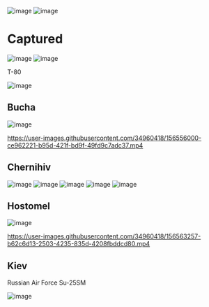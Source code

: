 ![image](https://user-images.githubusercontent.com/34960418/156555646-bb346d75-e508-4ffd-89cc-346b9ade8e8a.png)
![image](https://user-images.githubusercontent.com/34960418/156561993-44a70b3d-ef3d-423e-9f5b-7de7477381a6.png)



# Captured 

![image](https://user-images.githubusercontent.com/34960418/156559441-f93a8ff7-3b0e-4f89-9054-15a336de73d8.png)
![image](https://user-images.githubusercontent.com/34960418/156559450-28c30903-a005-4789-abe2-abdc3f7b2d3f.png)


T-80

![image](https://user-images.githubusercontent.com/34960418/156555544-5e154121-69a1-4d7e-89bd-596b9530d939.png)



## Bucha

![image](https://user-images.githubusercontent.com/34960418/156555878-bf1ff5cd-2ba3-4059-a2a1-cff55e44b2a8.png)

https://user-images.githubusercontent.com/34960418/156556000-ce962221-b95d-421f-bd9f-49fd9c7adc37.mp4



## Chernihiv

![image](https://user-images.githubusercontent.com/34960418/156557244-e8a89552-60f1-4e9f-94b3-2c6586e15d54.png)
![image](https://user-images.githubusercontent.com/34960418/156557086-0e617f24-eaf0-41a1-9cae-cec57e176756.png)
![image](https://user-images.githubusercontent.com/34960418/156557100-c17bef4e-41e3-4695-909e-cbeeb403bed6.png)
![image](https://user-images.githubusercontent.com/34960418/156557126-f2a40075-d7d0-4485-9e3f-9e5182c23f66.png)
![image](https://user-images.githubusercontent.com/34960418/156557161-1822c173-5ad8-4f70-8642-08395602ae83.png)



## Hostomel

![image](https://user-images.githubusercontent.com/34960418/156563236-a1a97011-1538-4659-a2f5-137e4cc2073e.png)

https://user-images.githubusercontent.com/34960418/156563257-b62c6d13-2503-4235-835d-4208fbddcd80.mp4



## Kiev 

Russian Air Force Su-25SM

![image](https://user-images.githubusercontent.com/34960418/156565099-3b08e05f-75a1-4a59-8cd1-6d6b4774b273.png)
